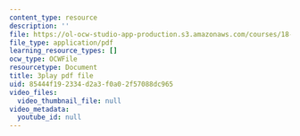 ```yaml
---
content_type: resource
description: ''
file: https://ol-ocw-studio-app-production.s3.amazonaws.com/courses/18-03sc-differential-equations-fall-2011/85444f192334d2a3f0a02f57088dc965_zreI4HllD80.pdf
file_type: application/pdf
learning_resource_types: []
ocw_type: OCWFile
resourcetype: Document
title: 3play pdf file
uid: 85444f19-2334-d2a3-f0a0-2f57088dc965
video_files:
  video_thumbnail_file: null
video_metadata:
  youtube_id: null
---
```

